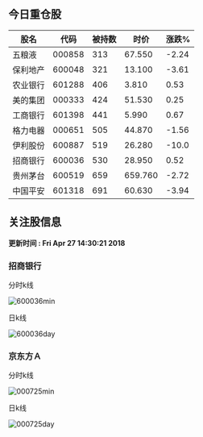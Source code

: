 
## 今日重仓股 

|股名|代码|被持数|时价|涨跌%|
|---|---|---|---|---|
|五粮液|000858|313|67.550|-2.24|
|保利地产|600048|321|13.100|-3.61|
|农业银行|601288|406|3.810|0.53|
|美的集团|000333|424|51.530|0.25|
|工商银行|601398|441|5.990|0.67|
|格力电器|000651|505|44.870|-1.56|
|伊利股份|600887|519|26.280|-10.0|
|招商银行|600036|530|28.950|0.52|
|贵州茅台|600519|659|659.760|-2.72|
|中国平安|601318|691|60.630|-3.94|

## 关注股信息
**更新时间 : Fri Apr 27 14:30:21 2018**
### 招商银行 
分时k线

![600036min](http://image.sinajs.cn/newchart/min/n/sh600036.gif)

日k线

![600036day](http://image.sinajs.cn/newchart/daily/n/sh600036.gif)

### 京东方Ａ 
分时k线

![000725min](http://image.sinajs.cn/newchart/min/n/sz000725.gif)

日k线

![000725day](http://image.sinajs.cn/newchart/daily/n/sz000725.gif)
